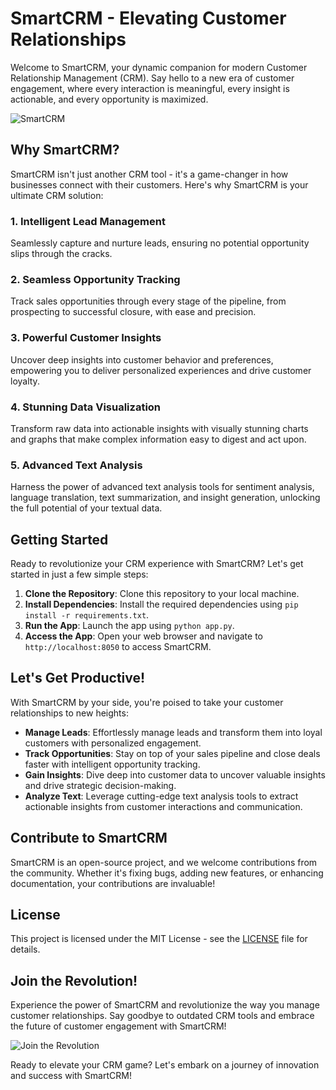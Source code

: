 # SmartCRM - Elevating Customer Relationships

Welcome to SmartCRM, your dynamic companion for modern Customer Relationship Management (CRM). Say hello to a new era of customer engagement, where every interaction is meaningful, every insight is actionable, and every opportunity is maximized.

![SmartCRM](https://yt3.googleusercontent.com/KUuHeN_BIYlFFNZ2JRyyHUdP6o7I6ml8zdiOJS86Kd6ZHBHbFJsBSe86aHLuMUEUaUokE3H-8Q=s176-c-k-c0x00ffffff-no-rj)

## Why SmartCRM?

SmartCRM isn't just another CRM tool - it's a game-changer in how businesses connect with their customers. Here's why SmartCRM is your ultimate CRM solution:

### 1. Intelligent Lead Management
Seamlessly capture and nurture leads, ensuring no potential opportunity slips through the cracks.

### 2. Seamless Opportunity Tracking
Track sales opportunities through every stage of the pipeline, from prospecting to successful closure, with ease and precision.

### 3. Powerful Customer Insights
Uncover deep insights into customer behavior and preferences, empowering you to deliver personalized experiences and drive customer loyalty.

### 4. Stunning Data Visualization
Transform raw data into actionable insights with visually stunning charts and graphs that make complex information easy to digest and act upon.

### 5. Advanced Text Analysis
Harness the power of advanced text analysis tools for sentiment analysis, language translation, text summarization, and insight generation, unlocking the full potential of your textual data.

## Getting Started

Ready to revolutionize your CRM experience with SmartCRM? Let's get started in just a few simple steps:

1. **Clone the Repository**: Clone this repository to your local machine.
2. **Install Dependencies**: Install the required dependencies using `pip install -r requirements.txt`.
3. **Run the App**: Launch the app using `python app.py`.
4. **Access the App**: Open your web browser and navigate to `http://localhost:8050` to access SmartCRM.

## Let's Get Productive!

With SmartCRM by your side, you're poised to take your customer relationships to new heights:

- **Manage Leads**: Effortlessly manage leads and transform them into loyal customers with personalized engagement.
- **Track Opportunities**: Stay on top of your sales pipeline and close deals faster with intelligent opportunity tracking.
- **Gain Insights**: Dive deep into customer data to uncover valuable insights and drive strategic decision-making.
- **Analyze Text**: Leverage cutting-edge text analysis tools to extract actionable insights from customer interactions and communication.

## Contribute to SmartCRM

SmartCRM is an open-source project, and we welcome contributions from the community. Whether it's fixing bugs, adding new features, or enhancing documentation, your contributions are invaluable!

## License

This project is licensed under the MIT License - see the [LICENSE](LICENSE) file for details.

## Join the Revolution!

Experience the power of SmartCRM and revolutionize the way you manage customer relationships. Say goodbye to outdated CRM tools and embrace the future of customer engagement with SmartCRM!

![Join the Revolution](https://yt3.googleusercontent.com/KUuHeN_BIYlFFNZ2JRyyHUdP6o7I6ml8zdiOJS86Kd6ZHBHbFJsBSe86aHLuMUEUaUokE3H-8Q=s176-c-k-c0x00ffffff-no-rj)

Ready to elevate your CRM game? Let's embark on a journey of innovation and success with SmartCRM!
